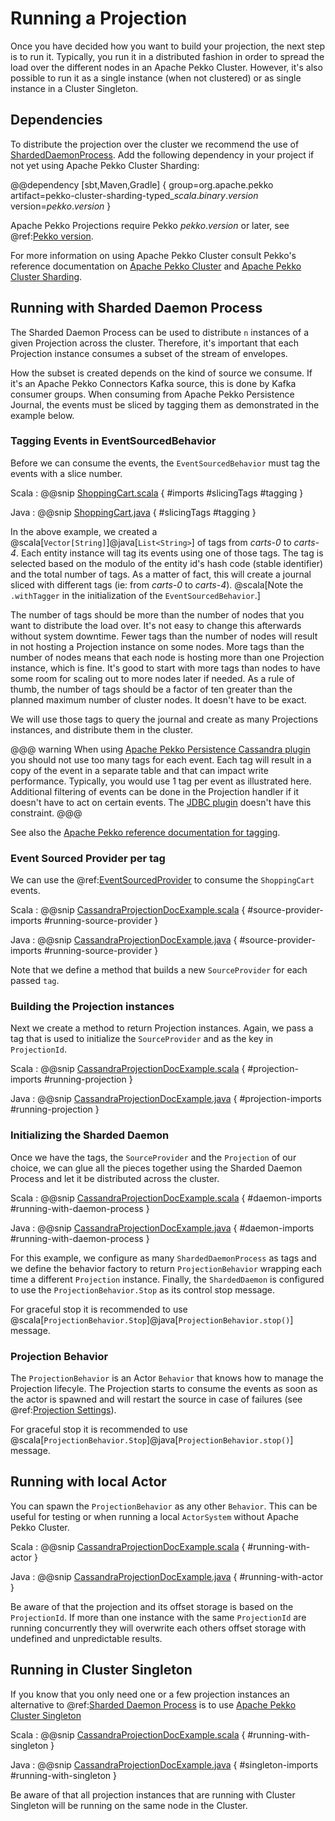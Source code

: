 # Running a Projection

Once you have decided how you want to build your projection, the next step is to run it. Typically, you run it in a distributed fashion in order to spread the load over the different nodes in an Apache Pekko Cluster. However, it's also possible to run it as a single instance (when not clustered) or as single instance in a Cluster Singleton.

## Dependencies

To distribute the projection over the cluster we recommend the use of [ShardedDaemonProcess](https://pekko.apache.org/docs/pekko/current/typed/cluster-sharded-daemon-process.html). Add the following dependency in your project if not yet using Apache Pekko Cluster Sharding:

@@dependency [sbt,Maven,Gradle] {
  group=org.apache.pekko
  artifact=pekko-cluster-sharding-typed_$scala.binary.version$
  version=$pekko.version$
}

Apache Pekko Projections require Pekko $pekko.version$ or later, see @ref:[Pekko version](overview.md#pekko-version).

For more information on using Apache Pekko Cluster consult Pekko's reference documentation on [Apache Pekko Cluster](https://pekko.apache.org/docs/pekko/current/typed/index-cluster.html) and [Apache Pekko Cluster Sharding](https://pekko.apache.org/docs/pekko/current/typed/cluster-sharding.html).

## Running with Sharded Daemon Process

The Sharded Daemon Process can be used to distribute `n` instances of a given Projection across the cluster. Therefore, it's important that each Projection instance consumes a subset of the stream of envelopes.

How the subset is created depends on the kind of source we consume. If it's an Apache Pekko Connectors Kafka source, this is done by Kafka consumer groups. When consuming from Apache Pekko Persistence Journal, the events must be sliced by tagging them as demonstrated in the example below.

### Tagging Events in EventSourcedBehavior

Before we can consume the events, the `EventSourcedBehavior` must tag the events with a slice number.

Scala
:  @@snip [ShoppingCart.scala](/examples/src/test/scala/docs/eventsourced/ShoppingCart.scala) { #imports #slicingTags #tagging }

Java
:  @@snip [ShoppingCart.java](/examples/src/test/java/jdocs/eventsourced/ShoppingCart.java) { #slicingTags #tagging }

In the above example, we created a @scala[`Vector[String]`]@java[`List<String>`] of tags from *carts-0* to *carts-4*. Each entity instance will tag its events using one of those tags. The tag is selected based on the modulo of the entity id's hash code (stable identifier) and the total number of tags. As a matter of fact, this will create a journal sliced with different tags (ie: from *carts-0* to *carts-4*). @scala[Note the `.withTagger` in the initialization of the `EventSourcedBehavior`.]

The number of tags should be more than the number of nodes that you want to distribute the load over. It's not easy
to change this afterwards without system downtime. Fewer tags than the number of nodes will result in not hosting a
Projection instance on some nodes. More tags than the number of nodes means that each node is hosting more than one
Projection instance, which is fine. It's good to start with more tags than nodes to have some room for scaling out
to more nodes later if needed. As a rule of thumb, the number of tags should be a factor of ten greater than the
planned maximum number of cluster nodes. It doesn't have to be exact.

We will use those tags to query the journal and create as many Projections instances, and distribute them in the cluster.

@@@ warning
When using [Apache Pekko Persistence Cassandra plugin](https://pekko.apache.org/docs/pekko-persistence-cassandra/current/) you should
not use too many tags for each event. Each tag will result in a copy of the event in a separate table and
that can impact write performance. Typically, you would use 1 tag per event as illustrated here. Additional
filtering of events can be done in the Projection handler if it doesn't have to act on certain events.
The [JDBC plugin](https://pekko.apache.org/docs/pekko-persistence-jdbc/current/) doesn't have this constraint.
@@@

See also the [Apache Pekko reference documentation for tagging](https://pekko.apache.org/docs/pekko/current/typed/persistence.html#tagging).

### Event Sourced Provider per tag

We can use the @ref:[EventSourcedProvider](eventsourced.md) to consume the `ShoppingCart` events.

Scala
:  @@snip [CassandraProjectionDocExample.scala](/integtration-examples/src/test/scala/docs/cassandra/CassandraProjectionDocExample.scala) { #source-provider-imports #running-source-provider }

Java
:  @@snip [CassandraProjectionDocExample.java](/integtration-examples/src/test/java/jdocs/cassandra/CassandraProjectionDocExample.java) { #source-provider-imports #running-source-provider }

Note that we define a method that builds a new `SourceProvider` for each passed `tag`.

### Building the Projection instances

Next we create a method to return Projection instances. Again, we pass a tag that is used to initialize the `SourceProvider` and as the key in `ProjectionId`.

Scala
:  @@snip [CassandraProjectionDocExample.scala](/integtration-examples/src/test/scala/docs/cassandra/CassandraProjectionDocExample.scala) { #projection-imports #running-projection }

Java
:  @@snip [CassandraProjectionDocExample.java](/integtration-examples/src/test/java/jdocs/cassandra/CassandraProjectionDocExample.java) { #projection-imports #running-projection }

### Initializing the Sharded Daemon

Once we have the tags, the `SourceProvider` and the `Projection` of our choice, we can glue all the pieces together using the Sharded Daemon Process and let it be distributed across the cluster.

Scala
:  @@snip [CassandraProjectionDocExample.scala](/integtration-examples/src/test/scala/docs/cassandra/CassandraProjectionDocExample.scala) { #daemon-imports #running-with-daemon-process }

Java
:  @@snip [CassandraProjectionDocExample.java](/integtration-examples/src/test/java/jdocs/cassandra/CassandraProjectionDocExample.java) { #daemon-imports #running-with-daemon-process }

For this example, we configure as many `ShardedDaemonProcess` as tags and we define the behavior factory to return `ProjectionBehavior` wrapping each time a different `Projection` instance. Finally, the `ShardedDaemon` is configured to use the `ProjectionBehavior.Stop` as its control stop message.

For graceful stop it is recommended to use @scala[`ProjectionBehavior.Stop`]@java[`ProjectionBehavior.stop()`] message.

### Projection Behavior

The `ProjectionBehavior` is an Actor `Behavior` that knows how to manage the Projection lifecyle. The Projection starts to consume the events as soon as the actor is spawned and will restart the source in case of failures (see @ref:[Projection Settings](projection-settings.md)).

For graceful stop it is recommended to use @scala[`ProjectionBehavior.Stop`]@java[`ProjectionBehavior.stop()`] message.

## Running with local Actor

You can spawn the `ProjectionBehavior` as any other `Behavior`. This can be useful for testing or when running
a local `ActorSystem` without Apache Pekko Cluster.

Scala
:  @@snip [CassandraProjectionDocExample.scala](/integtration-examples/src/test/scala/docs/cassandra/CassandraProjectionDocExample.scala) { #running-with-actor }

Java
:  @@snip [CassandraProjectionDocExample.java](/integtration-examples/src/test/java/jdocs/cassandra/CassandraProjectionDocExample.java) { #running-with-actor }

Be aware of that the projection and its offset storage is based on the `ProjectionId`. If more than one instance with the same `ProjectionId` are running concurrently they will
overwrite each others offset storage with undefined and unpredictable results.

## Running in Cluster Singleton

If you know that you only need one or a few projection instances an alternative to @ref:[Sharded Daemon Process](#running-with-sharded-daemon-process)
is to use [Apache Pekko Cluster Singleton](https://pekko.apache.org/docs/pekko/current/typed/cluster-singleton.html)  

Scala
:  @@snip [CassandraProjectionDocExample.scala](/integtration-examples/src/test/scala/docs/cassandra/CassandraProjectionDocExample.scala) { #running-with-singleton }

Java
:  @@snip [CassandraProjectionDocExample.java](/integtration-examples/src/test/java/jdocs/cassandra/CassandraProjectionDocExample.java) { #singleton-imports #running-with-singleton }

Be aware of that all projection instances that are running with Cluster Singleton will be running on the same node
in the Cluster.
